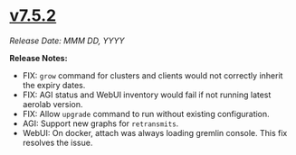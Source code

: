 # [v7.5.2](https://github.com/aerospike/aerolab/releases/tag/7.5.2)

_Release Date: MMM DD, YYYY_

**Release Notes:**
* FIX: `grow` command for clusters and clients would not correctly inherit the expiry dates.
* FIX: AGI status and WebUI inventory would fail if not running latest aerolab version.
* FIX: Allow `upgrade` command to run without existing configuration.
* AGI: Support new graphs for `retransmits`.
* WebUI: On docker, attach was always loading gremlin console. This fix resolves the issue.